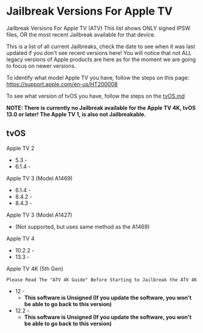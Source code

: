 # Jailbreak Versions For Apple TV

Jailbreak Versions For Apple TV (ATV)
This list shows ONLY signed IPSW files, OR the most recent Jailbreak available for that device.

This is a list of all current Jailbreaks, check the date to see when it was last updated if you don't see recent versions here! You will notice that not ALL legacy versions of Apple products are here as for the moment we are going to focus on newer versions.

To identify what model Apple TV you have, follow the steps on this page: https://support.apple.com/en-us/HT200008

To see what version of tvOS you have, follow the steps on the [tvOS.md](https://github.com/philip1077/howtojailbreak)

**NOTE: There is currently no Jailbreak available for the Apple TV 4K, tvOS 13.0 or later! The Apple TV 1, is also not Jailbreakable.**

## tvOS

Apple TV 2

- 5.3 -
- 6.1.4 -


Apple TV 3 (Model A1469)

- 6.1.4 -
- 8.4.2 -
- 8.4.3 -


Apple TV 3 (Model A1427)

- (Not supported, but uses same method as the A1469)


Apple TV 4

- 10.2.2 -
- 13.3 -


Apple TV 4K (5th Gen)

`Please Read The "ATV 4K Guide" Before Starting to Jailbreak the ATV 4K`

- 12 - 
    - **This software is Unsigned (If you update the software, you won't be able to go back to this version)**
- 12.2 - 
    - **This software is Unsigned (If you update the software, you won't be able to go back to this version)**
